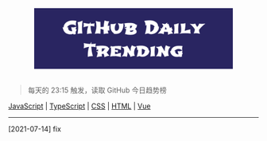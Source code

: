 <div align="center">
  <img src="https://raw.githubusercontent.com/LuckRain7/z-action-github-daily-trending/main/Header.png" width="400"/>
</div>

<div style="height:15px;"></div>

> 每天的 23:15 触发，读取 GitHub 今日趋势榜

[JavaScript](https://github.com/LuckRain7/z-action-github-daily-trending/tree/main/DATA/daily-javascript)
| [TypeScript](https://github.com/LuckRain7/z-action-github-daily-trending/tree/main/DATA/daily-typescript)
| [CSS](https://github.com/LuckRain7/z-action-github-daily-trending/tree/main/DATA/daily-CSS)
| [HTML](https://github.com/LuckRain7/z-action-github-daily-trending/tree/main/DATA/daily-HTML)
| [Vue](https://github.com/LuckRain7/z-action-github-daily-trending/tree/main/DATA/daily-Vue)

---------

[2021-07-14] fix 
